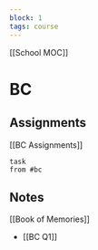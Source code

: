 ```yaml
---
block: 1
tags: course
---
```


[[School MOC]]
# BC
## Assignments
[[BC Assignments]]
```dataview
task
from #bc
```

## Notes
[[Book of Memories]]

- [[BC Q1]]
